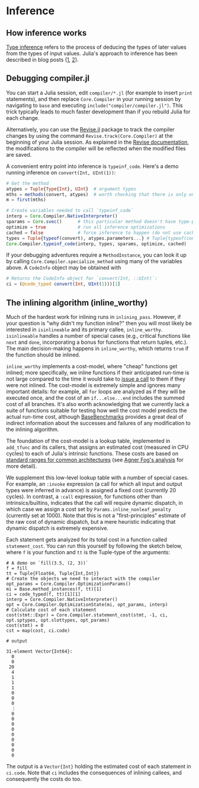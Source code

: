 # Inference

## How inference works

[Type inference](https://en.wikipedia.org/wiki/Type_inference) refers
to the process of deducing the types of later values from the types of
input values. Julia's approach to inference has been described in blog
posts
([1](https://juliacomputing.com/blog/2016/04/04/inference-convergence.html),
[2](https://juliacomputing.com/blog/2017/05/15/inference-converage2.html)).

## Debugging compiler.jl

You can start a Julia session, edit `compiler/*.jl` (for example to
insert `print` statements), and then replace `Core.Compiler` in your
running session by navigating to `base` and executing
`include("compiler/compiler.jl")`. This trick typically leads to much faster
development than if you rebuild Julia for each change.

Alternatively, you can use the [Revise.jl](https://github.com/timholy/Revise.jl)
package to track the compiler changes by using the command
`Revise.track(Core.Compiler)` at the beginning of your Julia session. As
explained in the [Revise documentation](https://timholy.github.io/Revise.jl/stable/),
the modifications to the compiler will be reflected when the modified files
are saved.

A convenient entry point into inference is `typeinf_code`. Here's a
demo running inference on `convert(Int, UInt(1))`:

```julia
# Get the method
atypes = Tuple{Type{Int}, UInt}  # argument types
mths = methods(convert, atypes)  # worth checking that there is only one
m = first(mths)

# Create variables needed to call `typeinf_code`
interp = Core.Compiler.NativeInterpreter()
sparams = Core.svec()      # this particular method doesn't have type-parameters
optimize = true            # run all inference optimizations
cached = false             # force inference to happen (do not use cached results)
types = Tuple{typeof(convert), atypes.parameters...} # Tuple{typeof(convert), Type{Int}, UInt}
Core.Compiler.typeinf_code(interp, types, sparams, optimize, cached)
```

If your debugging adventures require a `MethodInstance`, you can look it up by
calling `Core.Compiler.specialize_method` using many of the variables above.
A `CodeInfo` object may be obtained with
```julia
# Returns the CodeInfo object for `convert(Int, ::UInt)`:
ci = (@code_typed convert(Int, UInt(1)))[1]
```

## The inlining algorithm (inline_worthy)

Much of the hardest work for inlining runs in
`inlining_pass`. However, if your question is "why didn't my function
inline?" then you will most likely be interested in `isinlineable` and
its primary callee, `inline_worthy`. `isinlineable` handles a number
of special cases (e.g., critical functions like `next` and `done`,
incorporating a bonus for functions that return tuples, etc.). The
main decision-making happens in `inline_worthy`, which returns `true`
if the function should be inlined.

`inline_worthy` implements a cost-model, where "cheap" functions get
inlined; more specifically, we inline functions if their anticipated
run-time is not large compared to the time it would take to
[issue a call](https://en.wikipedia.org/wiki/Calling_convention) to
them if they were not inlined. The cost-model is extremely simple and
ignores many important details: for example, all `for` loops are
analyzed as if they will be executed once, and the cost of an
`if...else...end` includes the summed cost of all branches. It's also
worth acknowledging that we currently lack a suite of functions
suitable for testing how well the cost model predicts the actual
run-time cost, although
[BaseBenchmarks](https://github.com/JuliaCI/BaseBenchmarks.jl)
provides a great deal of indirect information about the successes and
failures of any modification to the inlining algorithm.

The foundation of the cost-model is a lookup table, implemented in
`add_tfunc` and its callers, that assigns an estimated cost (measured
in CPU cycles) to each of Julia's intrinsic functions. These costs are
based on
[standard ranges for common architectures](http://ithare.com/wp-content/uploads/part101_infographics_v08.png)
(see
[Agner Fog's analysis](https://www.agner.org/optimize/instruction_tables.pdf)
for more detail).

We supplement this low-level lookup table with a number of special
cases. For example, an `:invoke` expression (a call for which all
input and output types were inferred in advance) is assigned a fixed
cost (currently 20 cycles). In contrast, a `:call` expression, for
functions other than intrinsics/builtins, indicates that the call will
require dynamic dispatch, in which case we assign a cost set by
`Params.inline_nonleaf_penalty` (currently set at 1000). Note
that this is not a "first-principles" estimate of the raw cost of
dynamic dispatch, but a mere heuristic indicating that dynamic
dispatch is extremely expensive.

Each statement gets analyzed for its total cost in a function called
`statement_cost`. You can run this yourself by following the sketch below,
where `f` is your function and `tt` is the Tuple-type of the arguments:

```jldoctest
# A demo on `fill(3.5, (2, 3))`
f = fill
tt = Tuple{Float64, Tuple{Int,Int}}
# Create the objects we need to interact with the compiler
opt_params = Core.Compiler.OptimizationParams()
mi = Base.method_instances(f, tt)[1]
ci = code_typed(f, tt)[1][1]
interp = Core.Compiler.NativeInterpreter()
opt = Core.Compiler.OptimizationState(mi, opt_params, interp)
# Calculate cost of each statement
cost(stmt::Expr) = Core.Compiler.statement_cost(stmt, -1, ci, opt.sptypes, opt.slottypes, opt_params)
cost(stmt) = 0
cst = map(cost, ci.code)

# output

31-element Vector{Int64}:
  0
  0
 20
  4
  1
  1
  1
  0
  0
  0
  ⋮
  0
  0
  0
  0
  0
  0
  0
  0
  0
```

The output is a `Vector{Int}` holding the estimated cost of each
statement in `ci.code`.  Note that `ci` includes the consequences of
inlining callees, and consequently the costs do too.
